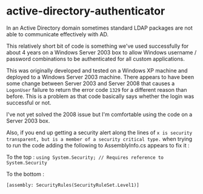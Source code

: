 # active-directory-authenticator
In an Active Directory domain sometimes standard LDAP packages are not able to communicate effectively with AD.  

This relatively short bit of code is something we've used successfully for about 4 years on a Windows Server 2003 box to allow Windows username / password combinations to be authenticated for all custom applications.

This was originally developed and tested on a Windows XP machine and deployed to a Windows Server 2003 machine.  There appears to have been some change between Server 2003 and Server 2008 that causes a `LogonUser` failure to return the error code `1329` for a different reason than before.  This is a problem as that code basically says whether the login was successful or not.

I've not yet solved the 2008 issue but I'm comfortable using the code on a Server 2003 box.

Also, if you end up getting a security alert along the lines of `x is security transparent, but is a member of a security critical type.` when trying to run the code adding the following to AssemblyInfo.cs appears to fix it :

To the top :
`using System.Security; // Requires reference to System.Security`

To the bottom :

`[assembly: SecurityRules(SecurityRuleSet.Level1)]`
